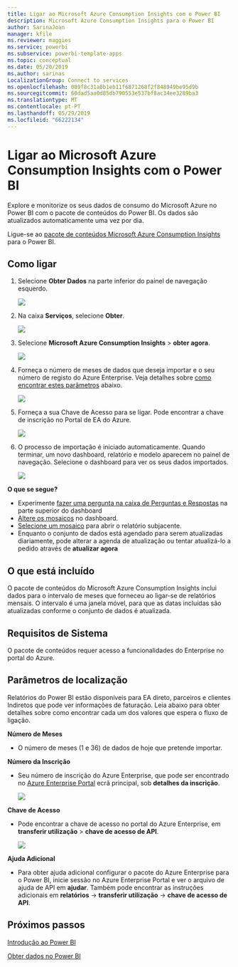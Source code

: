 ```yaml
---
title: Ligar ao Microsoft Azure Consumption Insights com o Power BI
description: Microsoft Azure Consumption Insights para o Power BI
author: SarinaJoan
manager: kfile
ms.reviewer: maggies
ms.service: powerbi
ms.subservice: powerbi-template-apps
ms.topic: conceptual
ms.date: 05/20/2019
ms.author: sarinas
LocalizationGroup: Connect to services
ms.openlocfilehash: 089f8c31a0b1eb11f6871268f2f848949be95d9b
ms.sourcegitcommit: 60dad5aa0d85db790553e537bf8ac34ee3289ba3
ms.translationtype: MT
ms.contentlocale: pt-PT
ms.lasthandoff: 05/29/2019
ms.locfileid: "66222134"
---
```

# <a name="connect-to-microsoft-azure-consumption-insights-with-power-bi"></a>Ligar ao Microsoft Azure Consumption Insights com o Power BI
Explore e monitorize os seus dados de consumo do Microsoft Azure no Power BI com o pacote de conteúdos do Power BI. Os dados são atualizados automaticamente uma vez por dia.

Ligue-se ao [pacote de conteúdos Microsoft Azure Consumption Insights](https://app.powerbi.com/getdata/services/azureconsumption) para o Power BI.

## <a name="how-to-connect"></a>Como ligar
1. Selecione **Obter Dados** na parte inferior do painel de navegação esquerdo.
   
    ![](media/service-connect-to-azure-consumption-insights/getdata.png)
2. Na caixa **Serviços**, selecione **Obter**.
   
   ![](media/service-connect-to-azure-consumption-insights/services.png)
3. Selecione **Microsoft Azure Consumption Insights** \> **obter agora**. 
   
   ![](media/service-connect-to-azure-consumption-insights/mazureconsumption.png)
4. Forneça o número de meses de dados que deseja importar e o seu número de registo do Azure Enterprise. Veja detalhes sobre [como encontrar estes parâmetros](#FindingParams) abaixo.
   
    ![](media/service-connect-to-azure-consumption-insights/azureconsumptionparams.png)
5. Forneça a sua Chave de Acesso para se ligar. Pode encontrar a chave de inscrição no Portal de EA do Azure. 
   
    ![](media/service-connect-to-azure-consumption-insights/msazureconsumptioncreds.png)
6. O processo de importação é iniciado automaticamente. Quando terminar, um novo dashboard, relatório e modelo aparecem no painel de navegação. Selecione o dashboard para ver os seus dados importados.
   
   ![](media/service-connect-to-azure-consumption-insights/msazureconsumptiondashboard.png)

**O que se segue?**

* Experimente [fazer uma pergunta na caixa de Perguntas e Respostas](consumer/end-user-q-and-a.md) na parte superior do dashboard
* [Altere os mosaicos](service-dashboard-edit-tile.md) no dashboard.
* [Selecione um mosaico](consumer/end-user-tiles.md) para abrir o relatório subjacente.
* Enquanto o conjunto de dados está agendado para serem atualizadas diariamente, pode alterar a agenda de atualização ou tentar atualizá-lo a pedido através de **atualizar agora**

## <a name="whats-included"></a>O que está incluído
O pacote de conteúdos do Microsoft Azure Consumption Insights inclui dados para o intervalo de meses que forneceu ao ligar-se de relatórios mensais. O intervalo é uma janela móvel, para que as datas incluídas são atualizadas conforme o conjunto de dados é atualizada.

## <a name="system-requirements"></a>Requisitos de Sistema
O pacote de conteúdos requer acesso a funcionalidades do Enterprise no portal do Azure. 

<a name="FindingParams"></a>

## <a name="finding-parameters"></a>Parâmetros de localização
Relatórios do Power BI estão disponíveis para EA direto, parceiros e clientes Indiretos que pode ver informações de faturação. Leia abaixo para obter detalhes sobre como encontrar cada um dos valores que espera o fluxo de ligação.

**Número de Meses**

* O número de meses (1 e 36) de dados de hoje que pretende importar.

**Número da Inscrição**

* Seu número de inscrição do Azure Enterprise, que pode ser encontrado no [Azure Enterprise Portal](https://ea.azure.com/) ecrã principal, sob **detalhes da inscrição**.
  
    ![](media/service-connect-to-azure-consumption-insights/params2.png)

**Chave de Acesso**

* Pode encontrar a chave de acesso no portal do Azure Enterprise, em **transferir utilização** > **chave de acesso de API**.
  
    ![](media/service-connect-to-azure-consumption-insights/creds2.png)

**Ajuda Adicional**

* Para obter ajuda adicional configurar o pacote do Azure Enterprise para o Power BI, inicie sessão no Azure Enterprise Portal e ver o arquivo de ajuda de API em **ajudar**. Também pode encontrar as instruções adicionais em **relatórios** -> **transferir utilização** -> **chave de acesso de API**.

## <a name="next-steps"></a>Próximos passos
[Introdução ao Power BI](service-get-started.md)

[Obter dados no Power BI](service-get-data.md)


